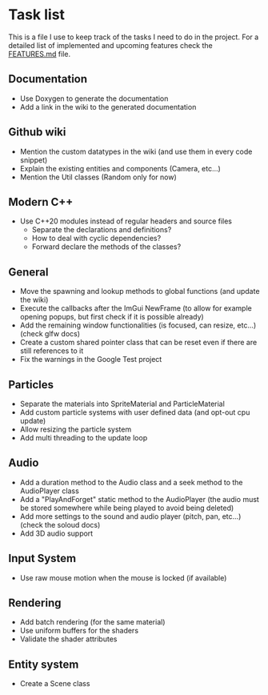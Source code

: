 # Task list

This is a file I use to keep track of the tasks I need to do in the project.
For a detailed list of implemented and upcoming features check the [FEATURES.md](FEATURES.md) file.

## Documentation

- Use Doxygen to generate the documentation
- Add a link in the wiki to the generated documentation

## Github wiki

- Mention the custom datatypes in the wiki (and use them in every code snippet)
- Explain the existing entities and components (Camera, etc...)
- Mention the Util classes (Random only for now)

## Modern C++

- Use C++20 modules instead of regular headers and source files
  - Separate the declarations and definitions?
  - How to deal with cyclic dependencies?
  - Forward declare the methods of the classes?

## General

- Move the spawning and lookup methods to global functions (and update the wiki)
- Execute the callbacks after the ImGui NewFrame (to allow for example opening popups, but first check if it is possible already)
- Add the remaining window functionalities (is focused, can resize, etc...) (check glfw docs)
- Create a custom shared pointer class that can be reset even if there are still references to it
- Fix the warnings in the Google Test project

## Particles

- Separate the materials into SpriteMaterial and ParticleMaterial
- Add custom particle systems with user defined data (and opt-out cpu update)
- Allow resizing the particle system
- Add multi threading to the update loop

## Audio

- Add a duration method to the Audio class and a seek method to the AudioPlayer class
- Add a "PlayAndForget" static method to the AudioPlayer (the audio must be stored somewhere while being played to avoid being deleted)
- Add more settings to the sound and audio player (pitch, pan, etc...) (check the soloud docs)
- Add 3D audio support

## Input System

- Use raw mouse motion when the mouse is locked (if available)

## Rendering
 
- Add batch rendering (for the same material)
- Use uniform buffers for the shaders
- Validate the shader attributes

## Entity system

- Create a Scene class

